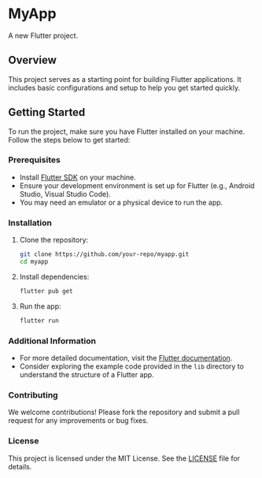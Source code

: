 # MyApp

A new Flutter project.

## Overview

This project serves as a starting point for building Flutter applications. It includes basic configurations and setup to help you get started quickly.

## Getting Started

To run the project, make sure you have Flutter installed on your machine. Follow the steps below to get started:

### Prerequisites

- Install [Flutter SDK](https://flutter.dev/docs/get-started/install) on your machine.
- Ensure your development environment is set up for Flutter (e.g., Android Studio, Visual Studio Code).
- You may need an emulator or a physical device to run the app.

### Installation

1. Clone the repository:
   ```bash
   git clone https://github.com/your-repo/myapp.git
   cd myapp
   ```

2. Install dependencies:
   ```bash
   flutter pub get
   ```

3. Run the app:
   ```bash
   flutter run
   ```

### Additional Information

- For more detailed documentation, visit the [Flutter documentation](https://flutter.dev/docs).
- Consider exploring the example code provided in the `lib` directory to understand the structure of a Flutter app.

### Contributing

We welcome contributions! Please fork the repository and submit a pull request for any improvements or bug fixes.

### License

This project is licensed under the MIT License. See the [LICENSE](LICENSE) file for details.
